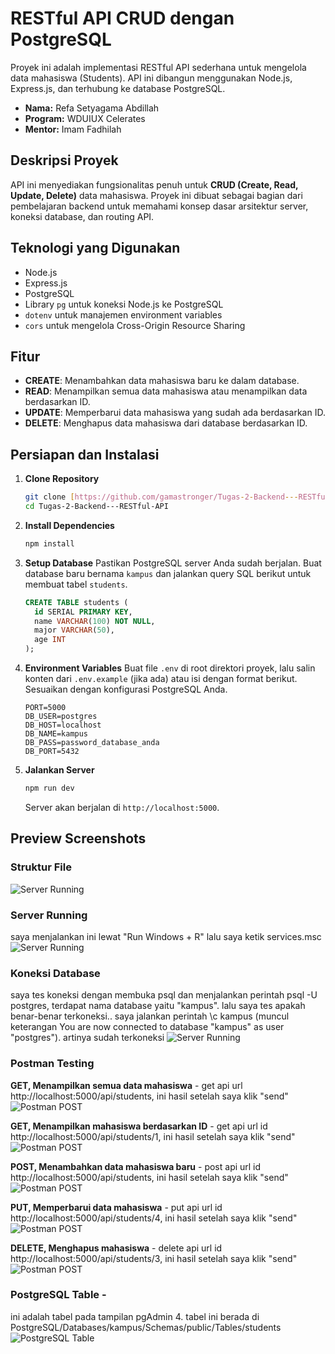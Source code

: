 # RESTful API CRUD dengan PostgreSQL

Proyek ini adalah implementasi RESTful API sederhana untuk mengelola data mahasiswa (Students). API ini dibangun menggunakan Node.js, Express.js, dan terhubung ke database PostgreSQL.

- **Nama:** Refa Setyagama Abdillah
- **Program:** WDUIUX Celerates
- **Mentor:** Imam Fadhilah

## Deskripsi Proyek

API ini menyediakan fungsionalitas penuh untuk **CRUD (Create, Read, Update, Delete)** data mahasiswa. Proyek ini dibuat sebagai bagian dari pembelajaran backend untuk memahami konsep dasar arsitektur server, koneksi database, dan routing API.

## Teknologi yang Digunakan

- Node.js
- Express.js
- PostgreSQL
- Library `pg` untuk koneksi Node.js ke PostgreSQL
- `dotenv` untuk manajemen environment variables
- `cors` untuk mengelola Cross-Origin Resource Sharing

## Fitur

- **CREATE**: Menambahkan data mahasiswa baru ke dalam database.
- **READ**: Menampilkan semua data mahasiswa atau menampilkan data berdasarkan ID.
- **UPDATE**: Memperbarui data mahasiswa yang sudah ada berdasarkan ID.
- **DELETE**: Menghapus data mahasiswa dari database berdasarkan ID.

## Persiapan dan Instalasi

1.  **Clone Repository**
    ```bash
    git clone [https://github.com/gamastronger/Tugas-2-Backend---RESTful-API.git]
    cd Tugas-2-Backend---RESTful-API
    ```

2.  **Install Dependencies**
    ```bash
    npm install
    ```

3.  **Setup Database**
    Pastikan PostgreSQL server Anda sudah berjalan. Buat database baru bernama `kampus` dan jalankan query SQL berikut untuk membuat tabel `students`.
    ```sql
    CREATE TABLE students (
      id SERIAL PRIMARY KEY,
      name VARCHAR(100) NOT NULL,
      major VARCHAR(50),
      age INT
    );
    ```

4.  **Environment Variables**
    Buat file `.env` di root direktori proyek, lalu salin konten dari `.env.example` (jika ada) atau isi dengan format berikut. Sesuaikan dengan konfigurasi PostgreSQL Anda.
    ```env
    PORT=5000
    DB_USER=postgres
    DB_HOST=localhost
    DB_NAME=kampus
    DB_PASS=password_database_anda
    DB_PORT=5432
    ```

5.  **Jalankan Server**
    ```bash
    npm run dev
    ```
    Server akan berjalan di `http://localhost:5000`.
    
## Preview Screenshots

### Struktur File
![Server Running](./assets/struktur-file.png)

### Server Running
saya menjalankan ini lewat "Run Windows + R" lalu saya ketik services.msc
![Server Running](./assets/server-running.png)

### Koneksi Database
saya tes koneksi dengan membuka psql dan menjalankan perintah psql -U postgres, terdapat nama database yaitu "kampus". lalu saya tes apakah benar-benar terkoneksi.. saya jalankan perintah \c kampus (muncul keterangan You are now connected to database "kampus" as user "postgres"). artinya sudah terkoneksi
![Server Running](./assets/koneksi.png)

### Postman Testing
**GET, Menampilkan semua data mahasiswa** -
get api url http://localhost:5000/api/students, ini hasil setelah saya klik "send"
![Postman POST](./assets/get-students.png)

**GET, Menampilkan mahasiswa berdasarkan ID** -
get api url id http://localhost:5000/api/students/1, ini hasil setelah saya klik "send"
![Postman POST](./assets/get-student-1.png)

**POST, Menambahkan data mahasiswa baru** -
post api url id http://localhost:5000/api/students, ini hasil setelah saya klik "send"
![Postman POST](./assets/post-student.png) 

**PUT, Memperbarui data mahasiswa** -
put api url id http://localhost:5000/api/students/4, ini hasil setelah saya klik "send"
![Postman POST](./assets/put-student-4.png)

**DELETE, Menghapus mahasiswa** -
delete api url id http://localhost:5000/api/students/3, ini hasil setelah saya klik "send"
![Postman POST](./assets/delete-student-3.png)

### PostgreSQL Table -
ini adalah tabel pada tampilan pgAdmin 4. tabel ini berada di PostgreSQL/Databases/kampus/Schemas/public/Tables/students
![PostgreSQL Table](./assets/table-pgadmin.png)
